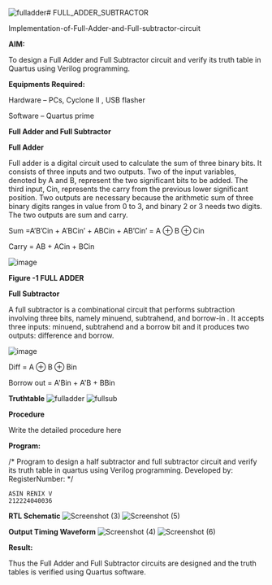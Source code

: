 ![fulladder](https://github.com/user-attachments/assets/b1c64c8c-f0ad-4729-adbe-c1d8829855ab)# FULL_ADDER_SUBTRACTOR

Implementation-of-Full-Adder-and-Full-subtractor-circuit

**AIM:**

To design a Full Adder and Full Subtractor circuit and verify its truth table in Quartus using Verilog programming.

**Equipments Required:**

Hardware – PCs, Cyclone II , USB flasher

Software – Quartus prime

**Full Adder and Full Subtractor**

**Full Adder**

Full adder is a digital circuit used to calculate the sum of three binary bits. It consists of three inputs and two outputs. Two of the input variables, denoted by A and B, represent the two significant bits to be added. The third input, Cin, represents the carry from the previous lower significant position. Two outputs are necessary because the arithmetic sum of three binary digits ranges in value from 0 to 3, and binary 2 or 3 needs two digits. The two outputs are sum and carry.

Sum =A’B’Cin + A’BCin’ + ABCin + AB’Cin’ = A ⊕ B ⊕ Cin 

Carry = AB + ACin + BCin

![image](https://github.com/naavaneetha/FULL_ADDER_SUBTRACTOR/assets/154305477/0f30ba51-5ffb-4198-845f-18e054f675e7)

**Figure -1 FULL ADDER**

**Full Subtractor**

A full subtractor is a combinational circuit that performs subtraction involving three bits, namely minuend, subtrahend, and borrow-in . It accepts three inputs: minuend, subtrahend and a borrow bit and it produces two outputs: difference and borrow.

![image](https://github.com/naavaneetha/FULL_ADDER_SUBTRACTOR/assets/154305477/02b24f51-ab51-4304-9ad6-7b81ffc1ead5)

Diff = A ⊕ B ⊕ Bin 

Borrow out = A'Bin + A'B + BBin

**Truthtable**
![fulladder](https://github.com/user-attachments/assets/f2fdfea4-d6f6-40aa-b5a2-5a3e8ce8038a)
![fullsub](https://github.com/user-attachments/assets/94fcfe80-6ea9-4957-bf9a-bfea44185c75)


**Procedure**

Write the detailed procedure here

**Program:**

/* Program to design a half subtractor and full subtractor circuit and verify its truth table in quartus using Verilog programming. Developed by: RegisterNumber:
*/
```
ASIN RENIX V
212224040036
```

**RTL Schematic**
![Screenshot (3)](https://github.com/user-attachments/assets/6c61fd53-91af-422b-bc9b-c0d6acb0ccff)
![Screenshot (5)](https://github.com/user-attachments/assets/d650961c-7422-4e1d-b68a-a1da2191973d)


**Output Timing Waveform**
![Screenshot (4)](https://github.com/user-attachments/assets/84ec9171-0d78-4ca0-8c30-47c911e84c4a)
![Screenshot (6)](https://github.com/user-attachments/assets/5afc5a15-e805-4b2c-a94f-da14adc8b54c)

**Result:**

Thus the Full Adder and Full Subtractor circuits are designed and the truth tables is verified using Quartus software.



